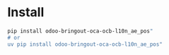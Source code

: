 # Install

```bash
pip install odoo-bringout-oca-ocb-l10n_ae_pos"
# or
uv pip install odoo-bringout-oca-ocb-l10n_ae_pos"
```
